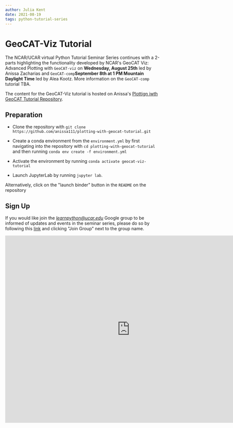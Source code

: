 ```yaml
---
author: Julia Kent
date: 2021-08-19
tags: python-tutorial-series
---
```


# GeoCAT-Viz Tutorial

The NCAR/UCAR virtual Python Tutorial Seminar Series continues with a 2-parts highlighting the functionality developed by NCAR's GeoCAT Viz: Advanced Plotting with `GeoCAT-viz` on **Wednesday, August 25th** led by Anissa Zacharias and `GeoCAT-comp`**September 8th at 1 PM Mountain Daylight Time** led by Alea Kootz. More information on the `GeoCAT-comp` tutorial TBA.

The content for the GeoCAT-Viz tutorial is hosted on Anissa's [Plottign iwth GeoCAT Tutorial Repository](https://github.com/anissa111/plotting-with-geocat-tutorial).

## Preparation

- Clone the repository with `git clone https://github.com/anissa111/plotting-with-geocat-tutorial.git`

- Create a conda environment from the `environment.yml` by first navigating into the repository with `cd plotting-with-geocat-tutorial` and then running `conda env create -f environment.yml`

- Activate the environment by running `conda activate geocat-viz-tutorial`

- Launch JupyterLab by running `jupyter lab`.

Alternatively, click on the "launch binder" button in the `README` on the repository

## Sign Up

If you would like join the *learnpython@ucar.edu* Google group to be informed of updates and events in the seminar series, please do so by following this [link](https://groups.google.com/a/ucar.edu/g/learnpython/about) and clicking "Join Group" next to the group name.

<iframe src="https://calendar.google.com/calendar/embed?src=c_krmtmqm6kb5u7ke6t5on9l0rus%40group.calendar.google.com" style="border: 0" width="800" height="600" frameborder="0" scrolling="no"></iframe>
